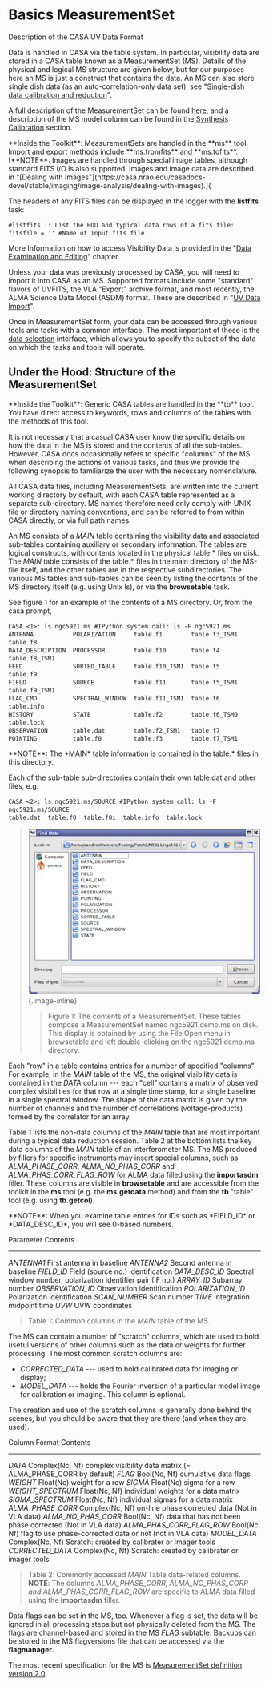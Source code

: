 

# Basics MeasurementSet 

Description of the CASA UV Data Format

Data is handled in CASA via the table system. In particular, visibility data are stored in a CASA table known as a MeasurementSet (MS). Details of the physical and logical MS structure are given below, but for our purposes here an MS is just a construct that contains the data. An MS can also store single dish data (as an auto-correlation-only data set), see \"[Single-dish data calibration and reduction](https://casa.nrao.edu/casadocs-devel/stable/calibration-and-visibility-data/single-dish-calibration/single-dish-data-calibration-and-reduction)\".

A full description of the MeasurementSet can be found [here](https://casa.nrao.edu/casadocs-devel/stable/casa-fundamentals/measurement-set), and a description of the MS model column can be found in the [Synthesis Calibration](https://casa.nrao.edu/casadocs-devel/stable/calibration-and-visibility-data/synthesis-calibration) section.

<div class="alert alert-info">
**Inside the Toolkit**: MeasurementSets are handled in the **ms** tool. Import and export methods include **ms.fromfits** and **ms.tofits**.
</div>

<div class="alert alert-info">
[**NOTE**: Images are handled through special image tables, although standard FITS I/O is also supported. Images and image data are described in "[Dealing with Images"](https://casa.nrao.edu/casadocs-devel/stable/imaging/image-analysis/dealing-with-images).]{
</div>

The headers of any FITS files can be displayed in the logger with the **listfits** task:

```
#listfits :: List the HDU and typical data rows of a fits file:
fitsfile = '' #Name of input fits file
```

More Information on how to access Visibility Data is provided in the \"[Data Examination and Editing](https://casa.nrao.edu/casadocs-devel/stable/calibration-and-visibility-data/data-examination-and-editing)\" chapter.

Unless your data was previously processed by CASA, you will need to import it into CASA as an MS. Supported formats include some "standard" flavors of UVFITS, the VLA "Export" archive format, and most recently, the ALMA Science Data Model (ASDM) format. These are described in \"[UV Data Import](https://casa.nrao.edu/casadocs-devel/stable/calibration-and-visibility-data/visibility-data-import-export/uv-data-import)\".

Once in MeasurementSet form, your data can be accessed through various tools and tasks with a common interface. The most important of these is the [data selection](https://casa.nrao.edu/casadocs-devel/stable/calibration-and-visibility-data/data-selection-in-a-measurementset) interface, which allows you to specify the subset of the data on which the tasks and tools will operate.

 

## Under the Hood: Structure of the MeasurementSet 

<div class="alert alert-info">
**Inside the Toolkit**: Generic CASA tables are handled in the **tb** tool. You have direct access to keywords, rows and columns of the tables with the methods of this tool.
</div>

It is not necessary that a casual CASA user know the specific details on how the data in the MS is stored and the contents of all the sub-tables. However, CASA docs occasionally refers to specific "columns" of the MS when describing the actions of various tasks, and thus we provide the following synopsis to familiarize the user with the necessary nomenclature.

All CASA data files, including MeasurementSets, are written into the current working directory by default, with each CASA table represented as a separate sub-directory. MS names therefore need only comply with UNIX file or directory naming conventions, and can be referred to from within CASA directly, or via full path names.

An MS consists of a *MAIN* table containing the visibility data and associated sub-tables containing auxiliary or secondary information. The tables are logical constructs, with contents located in the physical table.\* files on disk. The *MAIN* table consists of the table.\* files in the main directory of the MS-file itself, and the other tables are in the respective subdirectories. The various MS tables and sub-tables can be seen by listing the contents of the MS directory itself (e.g. using Unix ls), or via the **browsetable** task.

See figure 1 for an example of the contents of a MS directory. Or, from the casa prompt,

```
CASA <1>: ls ngc5921.ms #IPython system call: ls -F ngc5921.ms
ANTENNA           POLARIZATION     table.f1        table.f3_TSM1  table.f8
DATA_DESCRIPTION  PROCESSOR        table.f10       table.f4       table.f8_TSM1
FEED              SORTED_TABLE     table.f10_TSM1  table.f5       table.f9
FIELD             SOURCE           table.f11       table.f5_TSM1  table.f9_TSM1
FLAG_CMD          SPECTRAL_WINDOW  table.f11_TSM1  table.f6       table.info
HISTORY           STATE            table.f2        table.f6_TSM0  table.lock
OBSERVATION       table.dat        table.f2_TSM1   table.f7
POINTING          table.f0         table.f3        table.f7_TSM1
```

<div class="alert alert-info">
**NOTE**: The *MAIN* table information is contained in the table.* files in this directory.
</div>

Each of the sub-table sub-directories contain their own table.dat and other files, e.g.

```
CASA <2>: ls ngc5921.ms/SOURCE #IPython system call: ls -F ngc5921.ms/SOURCE
table.dat  table.f0  table.f0i  table.info  table.lock
```

> <div>
>
> ![63d12aa5a921803be758c7bc7488c6c62353d5a4](media/63d12aa5a921803be758c7bc7488c6c62353d5a4.png){.image-inline}
>
> </div>
>
> <div>
>
>>Figure 1: The contents of a MeasurementSet. These tables compose a MeasurementSet named ngc5921.demo.ms on disk. This display is obtained by using the File:Open menu in browsetable and left double-clicking on the ngc5921.demo.ms directory.
>   
>
> </div>
>
> <div>
>
>  
>
> </div>

Each "row" in a table contains entries for a number of specified "columns". For example, in the *MAIN* table of the MS, the original visibility data is contained in the *DATA* column --- each "cell" contains a matrix of observed complex visibilities for that row at a single time stamp, for a single baseline in a single spectral window. The shape of the data matrix is given by the number of channels and the number of correlations (voltage-products) formed by the correlator for an array.

Table 1 lists the non-data columns of the *MAIN* table that are most important during a typical data reduction session. Table 2 at the bottom lists the key data columns of the *MAIN* table of an interferometer MS. The MS produced by fillers for specific instruments may insert special columns, such as *ALMA_PHASE_CORR*, *ALMA_NO_PHAS_CORR* and *ALMA_PHAS_CORR_FLAG_ROW* for ALMA data filled using the **importasdm** filler. These columns are visible in **browsetable** and are accessible from the toolkit in the **ms** tool (e.g. the **ms.getdata** method) and from the **tb** "table" tool (e.g. using **tb.getcol**).

<div class="alert alert-info">
**NOTE**: When you examine table entries for IDs such as *FIELD_ID* or *DATA_DESC_ID*, you will see 0-based numbers.
</div>

 

  Parameter           Contents
  ------------------- ---------------------------------------------------------------
  *ANTENNA1*          First antenna in baseline
  *ANTENNA2*          Second antenna in baseline
  *FIELD_ID*          Field (source no.) identification
  *DATA_DESC_ID*      Spectral window number, polarization identifier pair (IF no.)
  *ARRAY_ID*          Subarray number
  *OBSERVATION_ID*    Observation identification
  *POLARIZATION_ID*   Polarization identification
  *SCAN_NUMBER*       Scan number
  *TIME*              Integration midpoint time
  *UVW*               UVW coordinates

<div>

>Table 1: Common columns in the *MAIN* table of the MS.
  

</div>

<div>

 

</div>

The MS can contain a number of "scratch" columns, which are used to hold useful versions of other columns such as the data or weights for further processing. The most common scratch columns are:

-   *CORRECTED_DATA* --- used to hold calibrated data for imaging or display;
-   *MODEL_DATA* --- holds the Fourier inversion of a particular model image for calibration or imaging. This column is optional.

The creation and use of the scratch columns is generally done behind the scenes, but you should be aware that they are there (and when they are used).

 

  Column                      Format            Contents
  --------------------------- ----------------- ---------------------------------------------------------------
  *DATA*                      Complex(Nc, Nf)   complex visibility data matrix (= ALMA_PHASE_CORR by default)
  *FLAG*                      Bool(Nc, Nf)      cumulative data flags
  *WEIGHT*                    Float(Nc)         weight for a row
  *SIGMA*                     Float(Nc)         sigma for a row
  *WEIGHT_SPECTRUM*           Float(Nc, Nf)     individual weights for a data matrix
  *SIGMA_SPECTRUM*            Float(Nc, Nf)     individual sigmas for a data matrix
  *ALMA_PHASE_CORR*           Complex(Nc, Nf)   on-line phase corrected data (Not in VLA data)
  *ALMA_NO_PHAS_CORR*         Bool(Nc, Nf)      data that has not been phase corrected (Not in VLA data)
  *ALMA_PHAS_CORR_FLAG_ROW*   Bool(Nc, Nf)      flag to use phase-corrected data or not (not in VLA data)
  *MODEL_DATA*                Complex(Nc, Nf)   Scratch: created by calibrater or imager tools
  *CORRECTED_DATA*            Complex(Nc, Nf)   Scratch: created by calibrater or imager tools

>Table 2: Commonly accessed *MAIN* Table data-related columns. **NOTE**: The columns *ALMA_PHASE_CORR, ALMA_NO_PHAS_CORR and ALMA_PHAS_CORR_FLAG_ROW* are specific to ALMA data filled using the **importasdm** filler.
  

<div>

 

</div>

Data flags can be set in the MS, too. Whenever a flag is set, the data will be ignored in all processing steps but not physically deleted from the MS. The flags are channel-based and stored in the MS *FLAG* subtable. Backups can be stored in the MS.flagversions file that can be accessed via the **flagmanager**.

The most recent specification for the MS is [MeasurementSet definition version 2.0](https://casa.nrao.edu/casadocs-devel/stable/casa-fundamentals/measurement-set).

